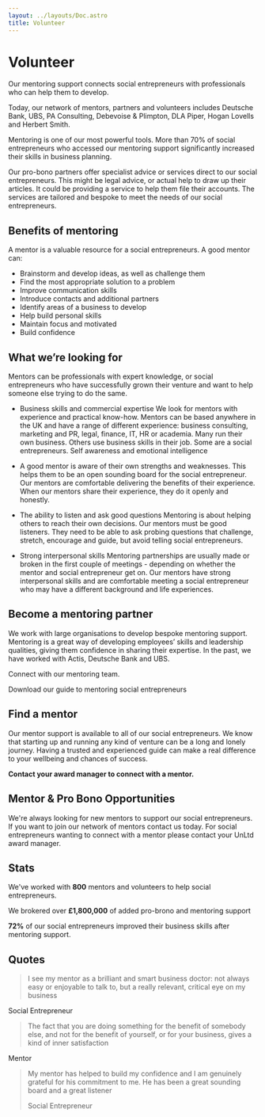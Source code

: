 ```yaml
---
layout: ../layouts/Doc.astro
title: Volunteer
---
```


# Volunteer

Our mentoring support connects social entrepreneurs with professionals who can help them to develop.

Today, our network of mentors, partners and volunteers includes Deutsche Bank, UBS, PA Consulting, Debevoise & Plimpton, DLA Piper, Hogan Lovells and Herbert Smith.

Mentoring is one of our most powerful tools. More than 70% of social entrepreneurs who accessed our mentoring support significantly increased their skills in business planning.

Our pro-bono partners offer specialist advice or services direct to our social entrepreneurs. This might be legal advice, or actual help to draw up their articles. It could be providing a service to help them file their accounts. The services are tailored and bespoke to meet the needs of our social entrepreneurs.

## Benefits of mentoring

A mentor is a valuable resource for a social entrepreneurs. A good mentor can:

- Brainstorm and develop ideas, as well as challenge them
- Find the most appropriate solution to a problem
- Improve communication skills
- Introduce contacts and additional partners
- Identify areas of a business to develop
- Help build personal skills
- Maintain focus and motivated
- Build confidence

## What we’re looking for

Mentors can be professionals with expert knowledge, or social entrepreneurs who have successfully grown their venture and want to help someone else trying to do the same.

- Business skills and commercial expertise
  We look for mentors with experience and practical know-how. Mentors can be based anywhere in the UK and have a range of different experience: business consulting, marketing and PR, legal, finance, IT, HR or academia. Many run their own business. Others use business skills in their job. Some are a social entrepreneurs.
  Self awareness and emotional intelligence

- A good mentor is aware of their own strengths and weaknesses. This helps them to be an open sounding board for the social entrepreneur. Our mentors are comfortable delivering the benefits of their experience. When our mentors share their experience, they do it openly and honestly.

- The ability to listen and ask good questions
  Mentoring is about helping others to reach their own decisions. Our mentors must be good listeners. They need to be able to ask probing questions that challenge, stretch, encourage and guide, but avoid telling social entrepreneurs.

- Strong interpersonal skills
  Mentoring partnerships are usually made or broken in the first couple of meetings - depending on whether the mentor and social entrepreneur get on. Our mentors have strong interpersonal skills and are comfortable meeting a social entrepreneur who may have a different background and life experiences.

## Become a mentoring partner

We work with large organisations to develop bespoke mentoring support. Mentoring is a great way of developing employees’ skills and leadership qualities, giving them confidence in sharing their expertise. In the past, we have worked with Actis, Deutsche Bank and UBS.

Connect with our mentoring team.

Download our guide to mentoring social entrepreneurs

## Find a mentor

Our mentor support is available to all of our social entrepreneurs. We know that starting up and running any kind of venture can be a long and lonely journey. Having a trusted and experienced guide can make a real difference to your wellbeing and chances of success.

**Contact your award manager to connect with a mentor.**

## Mentor & Pro Bono Opportunities

We're always looking for new mentors to support our social entrepreneurs. If you want to join our network of mentors contact us today. For social entrepreneurs wanting to connect with a mentor please contact your UnLtd award manager.

## Stats

We've worked with **800** mentors and volunteers to help social entrepreneurs.

We brokered over **£1,800,000** of added pro-brono and mentoring support

**72%** of our social entrepreneurs improved their business skills after mentoring support.

## Quotes

> I see my mentor as a brilliant and smart business doctor: not always easy or enjoyable to talk to, but a really relevant, critical eye on my business

Social Entrepreneur

> The fact that you are doing something for the benefit of somebody else, and not for the benefit of yourself, or for your business, gives a kind of inner satisfaction

Mentor

> My mentor has helped to build my confidence and I am genuinely grateful for his commitment to me. He has been a great sounding board and a great listener
>
> Social Entrepreneur
